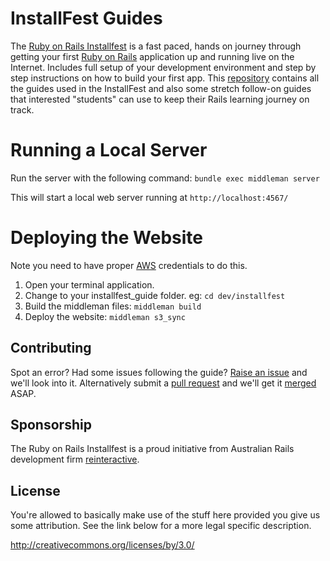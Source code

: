 # InstallFest Guides

The [Ruby on Rails Installfest](http://railsinstallfest.org) is a fast paced, hands on journey through getting your first [Ruby on Rails](http://rubyonrails.org) application up and running live on the Internet. Includes full setup of your development environment and step by step instructions on how to build your first app.
This [repository](https://github.com/reinteractive-open/installfest_guides) contains all the guides used in the InstallFest and also some stretch follow-on guides that interested "students" can use to keep their Rails learning journey on track.

# Running a Local Server

Run the server with the following command:
`bundle exec middleman server`

This will start a local web server running at `http://localhost:4567/`

# Deploying the Website

Note you need to have proper [AWS](http://docs.aws.amazon.com/general/latest/gr/aws-security-credentials.html) credentials to do this.

1. Open your terminal application.
2. Change to your installfest_guide folder. eg: `cd dev/installfest`
3. Build the middleman files: `middleman build`
4. Deploy the website: `middleman s3_sync`

## Contributing

Spot an error? Had some issues following the guide? [Raise an issue](https://github.com/reinteractive-open/installfest_guides/issues) and we'll look into it. Alternatively submit a [pull request](https://github.com/reinteractive-open/installfest_guides/pulls) and we'll get it [merged](https://github.com/reinteractive-open/installfest_guides/pulse) ASAP.

## Sponsorship

The Ruby on Rails Installfest is a proud initiative from Australian Rails development firm [reinteractive](http://reinteractive.com/).

## License

You're allowed to basically make use of the stuff here provided you give us some attribution. See the link below for a more legal specific description.

http://creativecommons.org/licenses/by/3.0/
